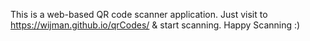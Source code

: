 This is a web-based QR code scanner application.
Just visit to https://wijman.github.io/qrCodes/ & start scanning. 
Happy Scanning :)

